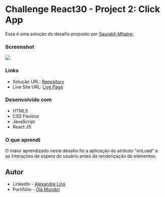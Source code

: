 # Challenge React30 - Project 2: Click App
Essa é uma solução do desafio proposto por [ Saurabh Mhatre: ](https://smhatre59.medium.com/react-30-project-2-building-a-clicker-app-with-react-js-79831b1ae037)


### Screenshot

![](/public/FireShot%20Capture%20024.png)

### Links

- Solução URL: [Repository](https://github.com/aslinsjr/image-gallery-app)
- Live Site URL: [Live Page](https://image-gallery-app-roan.vercel.app/)

### Desenvolvido com

- HTML5
- CSS Flexbox
- JavaScript
- React JS

### O que aprendi

O maior aprendizado neste desafio foi a aplicação do atributo "onLoad" e as interações de espera do usuário antes da renderização de elementos.


## Autor

- Linkedln - [Alexandre Lins](https://www.linkedin.com/in/aslinsjr/)
- Portifólio - [Olá Mundo!](https://aslinsjr.github.io/my-web-site/)
